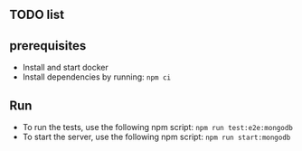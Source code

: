 ## TODO list

## prerequisites
- Install and start docker 
- Install dependencies by running:  `npm ci`  


## Run 
- To run the tests, use the following npm script: `npm run test:e2e:mongodb` 
- To start the server, use the following npm script: `npm run start:mongodb` 



